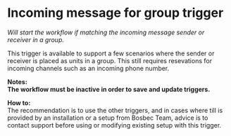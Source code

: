 # Incoming message for group trigger #

*Will start the workflow if matching the incoming message sender or receiver in a group.*

This trigger is available to support a few scenarios where the sender or receiver is placed as units in a group.
This still requires resevations for incoming channels such as an incoming phone number.



**Notes:  
The workflow must be inactive in order to save and update triggers.**


**How to:**  
The recommendation is to use the other triggers, and in cases where till is provided by an installation or a setup from Bosbec Team, advice is to contact support before using or modifying existing setup with this trigger.
